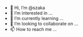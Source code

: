- 👋 Hi, I’m @szaka
- 👀 I’m interested in ...
- 🌱 I’m currently learning ...
- 💞️ I’m looking to collaborate on ...
- 📫 How to reach me ...

<!---
szaka/szaka is a ✨ special ✨ repository because its `README.md` (this file) appears on your GitHub profile.
You can click the Preview link to take a look at your changes.
--->
